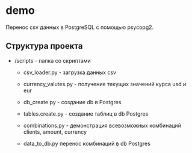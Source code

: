 # demo

Перенос csv данных в PostgreSQL с помощью psycopg2.

<h2>Структура проекта</h2>

- /scripts - папка со скриптами

  - csv_loader.py - загрузка данных csv

  - currency_valutes.py - получение текущих значений курса usd и eur

  - db_create.py - создание db в Postgres

  - tables.create.py - создание таблиц в db Postgres

  - combinations.py - демонстрация всевозможных комбинаций clients, amount, currency

  - data_to_db.py перенос комбинаций в db Postgres 
